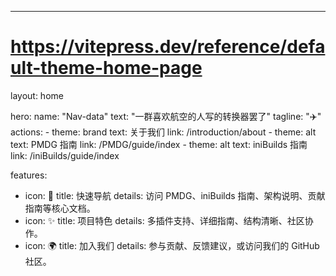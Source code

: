 ---
# https://vitepress.dev/reference/default-theme-home-page
layout: home

hero:
  name: "Nav-data"
  text: "一群喜欢航空的人写的转换器罢了"
  tagline: "✈️"
  actions:
    - theme: brand
      text: 关于我们
      link: /introduction/about
    - theme: alt
      text: PMDG 指南
      link: /PMDG/guide/index
    - theme: alt
      text: iniBuilds 指南
      link: /iniBuilds/guide/index

features:
  - icon: 🧭
    title: 快速导航
    details: 访问 PMDG、iniBuilds 指南、架构说明、贡献指南等核心文档。
  - icon: ✨
    title: 项目特色
    details: 多插件支持、详细指南、结构清晰、社区协作。
  - icon: 🌍
    title: 加入我们
    details: 参与贡献、反馈建议，或访问我们的 GitHub 社区。